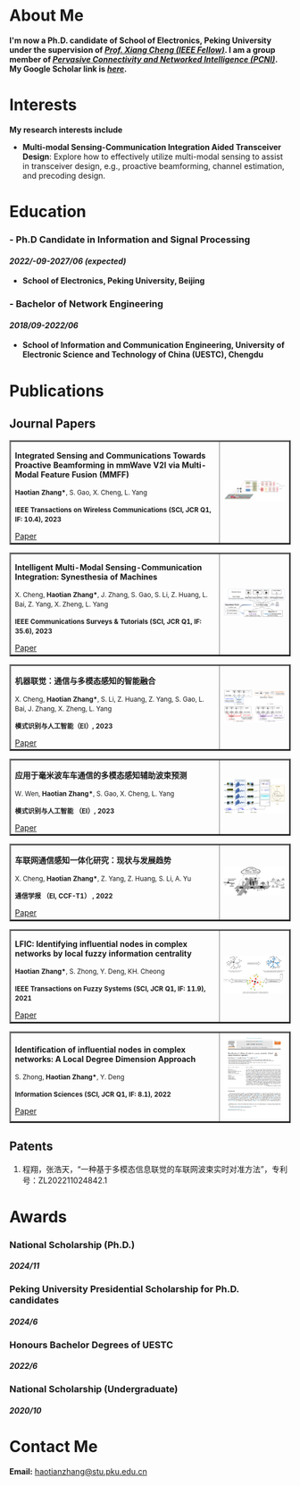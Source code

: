 # About Me

**I'm now a Ph.D. candidate of School of Electronics, Peking University under the supervision of *[Prof. Xiang Cheng (IEEE Fellow)](http://pcni.pku.edu.cn/homepage.html)*. I am a group member of *[Pervasive Connectivity and Networked Intelligence (PCNI)](http://pcni.pku.edu.cn/homepage.html)*. My Google Scholar link is *[here](https://scholar.google.com/citations?hl=zh-CN&user=Vph0sK0AAAAJ&view_op=list_works&sortby=pubdate)*.**


# Interests

**My research interests include**

* **Multi-modal Sensing-Communication Integration Aided Transceiver Design**: Explore how to effectively utilize multi-modal sensing to assist in transceiver design, e.g., proactive beamforming, channel estimation, and precoding design.




# Education

### - Ph.D Candidate in Information and Signal Processing
#### _2022/-09-2027/06 (expected)_
  * **School of Electronics, Peking University, Beijing**

### - Bachelor of Network Engineering
#### _2018/09-2022/06_
  * **School of Information and Communication Engineering, University of Electronic Science and Technology of China (UESTC), Chengdu**

# Publications
## Journal Papers
<table border="2">
  <tr>
    <td width="75%">
      <p><b>Integrated Sensing and Communications Towards Proactive Beamforming in mmWave V2I via Multi-Modal Feature Fusion (MMFF)</b></p>
      <p><small><b>Haotian Zhang*</b>, S. Gao, X. Cheng, L. Yang </small></p>
      <p><small><b>IEEE Transactions on Wireless Communications (SCI, JCR Q1, IF: 10.4), 2023</b></small></p>
      <a href="https://arxiv.org/abs/2310.02561">Paper</a>
    </td>
    <td width="25%">
      <img src="MMFF.png" width="100%">
    </td>
  </tr>
</table>

<table border="2">
  <tr>
    <td width="75%">
      <p><b>Intelligent Multi-Modal Sensing-Communication Integration: Synesthesia of Machines</b></p>
      <p><small>X. Cheng, <b>Haotian Zhang*</b>, J. Zhang, S. Gao, S. Li, Z. Huang, L. Bai, Z. Yang, X. Zheng, L. Yang </small></p>
      <p><small><b>IEEE Communications Surveys & Tutorials (SCI, JCR Q1, IF: 35.6), 2023</b></small></p>
      <a href="https://ieeexplore.ieee.org/document/10330577">Paper</a>
    </td>
    <td width="25%">
      <img src="General_SoM.png" width="100%">
    </td>
  </tr>
</table>

<table border="2">
  <tr>
    <td width="75%">
      <p><b>机器联觉：通信与多模态感知的智能融合</b></p>
      <p><small>X. Cheng, <b>Haotian Zhang*</b>, S. Li, Z. Huang, Z. Yang, S. Gao, L. Bai, J. Zhang, X. Zheng, L. Yang </small></p>
      <p><small><b>模式识别与人工智能（EI）, 2023</b></small></p>
      <a href="http://manu46.magtech.com.cn/Jweb_prai/CN/abstract/abstract12648.shtml">Paper</a>
    </td>
    <td width="25%">
      <img src="中文文章.png" width="100%">
    </td>
  </tr>
</table>

<table border="2">
  <tr>
    <td width="75%">
      <p><b>应用于毫米波车车通信的多模态感知辅助波束预测</b></p>
      <p><small>W. Wen, <b>Haotian Zhang*</b>, S. Gao, X. Cheng, L. Yang </small></p>
      <p><small><b>模式识别与人工智能 （EI）, 2023</b></small></p>
      <a href="http://manu46.magtech.com.cn/Jweb_prai/CN/abstract/abstract12650.shtml">Paper</a>
    </td>
    <td width="25%">
      <img src="v2v.png" width="100%">
    </td>
  </tr>
</table>

<table border="2">
  <tr>
    <td width="75%">
      <p><b>车联网通信感知一体化研究：现状与发展趋势</b></p>
      <p><small>X. Cheng, <b>Haotian Zhang*</b>, Z. Yang, Z. Huang, S. Li, A. Yu </small></p>
      <p><small><b>通信学报 （EI, CCF-T1） , 2022</b></small></p>
      <a href="http://www.infocomm-journal.com/txxb/CN/10.11959/j.issn.1000-436x.2022137">Paper</a>
    </td>
    <td width="25%">
      <img src="VCN.png" width="100%">
    </td>
  </tr>
</table>

<table border="2">
  <tr>
    <td width="75%">
       <p><b>LFIC: Identifying influential nodes in complex networks by local fuzzy information centrality</b></p>
       <p><small><b>Haotian Zhang*</b>, S. Zhong, Y. Deng, KH. Cheong </small></p>
       <p><small><b>IEEE Transactions on Fuzzy Systems (SCI, JCR Q1, IF: 11.9), 2021</b></small></p>
       <a href="https://ieeexplore.ieee.org/abstract/document/9537594/">Paper</a>
    </td>
    <td width="25%">
      <img src="TFS.png" width="100%">
    </td>
  </tr>
</table>

<table border="2">
  <tr>
    <td width="75%">
      <p><b>Identification of influential nodes in complex networks: A Local Degree Dimension Approach</b></p>
      <p><small>S. Zhong, <b>Haotian Zhang*</b>, Y. Deng </small></p>
      <p><small><b>Information Sciences (SCI, JCR Q1, IF: 8.1), 2022</b></small></p>
      <a href="https://www.sciencedirect.com/science/article/abs/pii/S0020025522008672">Paper</a>
    </td>
    <td width="25%">
      <img src="INS.png" width="100%">
    </td>
  </tr>
</table>

## Patents
1. 程翔，张浩天，“一种基于多模态信息联觉的车联网波束实时对准方法”，专利号：ZL202211024842.1

# Awards

### National Scholarship (Ph.D.)     
#### _2024/11_

### Peking University Presidential Scholarship for Ph.D. candidates
#### _2024/6_

### Honours Bachelor Degrees of UESTC     
#### _2022/6_

### National Scholarship (Undergraduate)   
#### _2020/10_




# Contact Me

**Email:** haotianzhang@stu.pku.edu.cn
